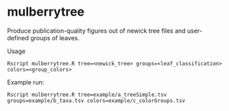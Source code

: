 # mulberrytree

Produce publication-quality figures out of newick tree files and user-defined groups of leaves.

Usage
```
Rscript mulberrytree.R tree=<newick_tree> groups=<leaf_classification> colors=<group_colors>
```

Example run:
```
Rscript mulberrytree.R tree=example/a_treeSimple.tsv groups=example/b_taxa.tsv colors=example/c_colorGroups.tsv
```
